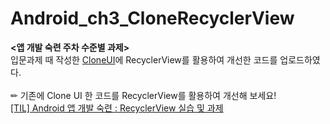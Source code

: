 # Android_ch3_CloneRecyclerView
**<앱 개발 숙련 주차 수준별 과제>** <br> 입문과제 때 작성한 [CloneUI](https://github.com/avo890/Android_ch3_CloneUI)에 RecyclerView를 활용하여 개선한 코드를 업로드하였다. <br> <br>
✏ 기존에 Clone UI 한 코드를 RecyclerView를 활용하여 개선해 보세요! <br>
[[TIL] Android 앱 개발 숙련 : RecyclerView 실습 및 과제](https://velog.io/@wiz_hey/TIL-Android-%EC%95%B1-%EA%B0%9C%EB%B0%9C-%EC%88%99%EB%A0%A8-RecyclerView-%EC%8B%A4%EC%8A%B5-%EB%B0%8F-%EA%B3%BC%EC%A0%9C)
